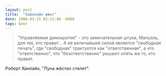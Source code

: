 ```yaml
---
layout: post
title:  "Хайнлайн жжот"
date: 2006-03-25 02:11:00 -0000
tags: Блог 
---
```


>  "Управляемая демократия" - это замечательная штука, Мануэль, для тех, кто правит... А её величайшей силой является "свободная печать", где "свободная" трактуется как "ответственная", а что "ответственно", что "безответственно" решают опять же то, кто правит.

Роберт Ханлайн, "Луна жёстко стелет".